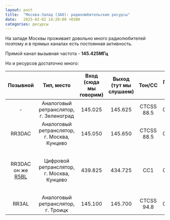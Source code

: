 ```yaml
---
layout: post
title:  "Москва-Запад (ЗАО): радиолюбительские ресурсы"
date:   2025-02-02 14:20:00 +0300
categories: ресурсы
---
```


На западе Москвы проживает довольно много радиолюбителей поэтому и в прямых каналах есть постоянная активность. 

Прямой канал вызывная частота - **145.425МГц**

Но и ресурсов достаточно много:

| Позывной |                      Тип, место                      | Вход (сюда мы говорим) | Выход (тут мы слушаем) | Тон/CC     | Последняя проверка | Комментарии | Необходим официальный позывной | 
| :------: | :--------------------------------------------------: | :--------------------: | :--------------------: | :--------: | :----------------: | :---------: | :----------------------------: | 
|    -     | Аналоговый ретранслятор, г. Зеленоград               |        145.025         |        145.625         | CTCSS 88.5 |     02.02.2025     |             | Да                             |
|  RR3DAC  | Аналоговый ретранслятор, г. Москва, Кунцево          |        145.050         |        145.650         | CTCSS 88.5 |     02.02.2025     |             | Да                             | 
|  RR3DAC он же [R5BL](https://brandmeister.network/?page=device&id=250202)  | Цифровой ретранслятор, г. Москва, Кунцево  | 439.825 | 434.725 | CC1 | 02.02.2025 | 1 таймслот - группа 2501 (Россия), 2 - группа 250233 (Moscow Bus 233) | Да |
|  RR3AL   | Аналоговый ретранслятор, г. Троицк                   |        145.100         |        145.700         | CTCSS 94.8 |     02.02.2025     | [Wires-X](https://www.yaesu.com/jp/en/wires-x/id/active_node.php)  | Да |